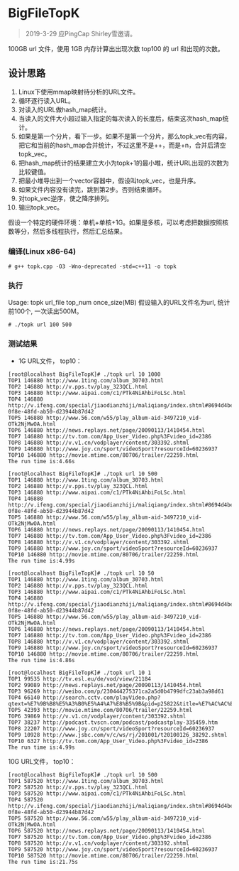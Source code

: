 # BigFileTopK
> 2019-3-29 应PingCap Shirley雪邀请。

100GB url 文件，使用 1GB 内存计算出出现次数 top100 的 url 和出现的次数。

## 设计思路
1. Linux下使用mmap映射待分析的URL文件。
2. 循环逐行读入URL。
3. 对读入的URL做hash_map统计。
4. 当读入的文件大小超过输入指定的每次读入的长度后，结束这次hash_map统计。
5. 如果是第一个分片，看下一步。如果不是第一个分片，那么topk_vec有内容，把它和当前的hash_map合并统计，不过这里不是++，而是+n，合并后清空topk_vec。
6. 把hash_map统计的结果建立大小为topk+1的最小堆，统计URL出现的次数为比较键值。
7. 把最小堆导出到一个vector容器中，假设叫topk_vec，也是升序。
8. 如果文件内容没有读完，跳到第2步。否则结束循环。
9. 对topk_vec逆序，使之降序排列。
10. 输出topk_vec。

假设一个特定的硬件环境：单机+单核+1G。如果是多核，可以考虑把数据按照核数等分，然后多线程执行，然后汇总结果。

### 编译(Linux x86-64)
```
# g++ topk.cpp -O3 -Wno-deprecated -std=c++11 -o topk
```
### 执行
Usage: topk url_file top_num once_size(MB)
假设输入的URL文件名为url, 统计前100个, 一次读出500M。
```
# ./topk url 100 500
```

### 测试结果
- 1G URL文件， top10：
```
[root@localhost BigFileTopK]# ./topk url 10 1000
TOP1 146880 http://www.1ting.com/album_30703.html
TOP2 146880 http://v.pps.tv/play_323QCL.html
TOP3 146880 http://www.aipai.com/c1/PTk4NiAhbiFoLSc.html
TOP4 146880 http://v.ifeng.com/special/jiaodianzhiji/maliqiang/index.shtml#8694d4be-0f8e-48fd-ab50-d23944b87d42
TOP5 146880 http://www.56.com/w55/play_album-aid-3497210_vid-OTk2NjMwOA.html
TOP6 146880 http://news.replays.net/page/20090113/1410454.html
TOP7 146880 http://tv.tom.com/App_User_Video.php%3Fvideo_id=2386
TOP8 146880 http://v.v1.cn/vodplayer/content/303392.shtml
TOP9 146880 http://www.joy.cn/sport/videoSport?resourceId=60236937
TOP10 146880 http://movie.mtime.com/80706/trailer/22259.html
The run time is:4.66s

[root@localhost BigFileTopK]# ./topk url 10 500
TOP1 146880 http://www.1ting.com/album_30703.html
TOP2 146880 http://v.pps.tv/play_323QCL.html
TOP3 146880 http://www.aipai.com/c1/PTk4NiAhbiFoLSc.html
TOP4 146880 http://v.ifeng.com/special/jiaodianzhiji/maliqiang/index.shtml#8694d4be-0f8e-48fd-ab50-d23944b87d42
TOP5 146880 http://www.56.com/w55/play_album-aid-3497210_vid-OTk2NjMwOA.html
TOP6 146880 http://news.replays.net/page/20090113/1410454.html
TOP7 146880 http://tv.tom.com/App_User_Video.php%3Fvideo_id=2386
TOP8 146880 http://v.v1.cn/vodplayer/content/303392.shtml
TOP9 146880 http://www.joy.cn/sport/videoSport?resourceId=60236937
TOP10 146880 http://movie.mtime.com/80706/trailer/22259.html
The run time is:4.99s

[root@localhost BigFileTopK]# ./topk url 10 50
TOP1 146880 http://www.1ting.com/album_30703.html
TOP2 146880 http://v.pps.tv/play_323QCL.html
TOP3 146880 http://www.aipai.com/c1/PTk4NiAhbiFoLSc.html
TOP4 146880 http://v.ifeng.com/special/jiaodianzhiji/maliqiang/index.shtml#8694d4be-0f8e-48fd-ab50-d23944b87d42
TOP5 146880 http://www.56.com/w55/play_album-aid-3497210_vid-OTk2NjMwOA.html
TOP6 146880 http://news.replays.net/page/20090113/1410454.html
TOP7 146880 http://tv.tom.com/App_User_Video.php%3Fvideo_id=2386
TOP8 146880 http://v.v1.cn/vodplayer/content/303392.shtml
TOP9 146880 http://www.joy.cn/sport/videoSport?resourceId=60236937
TOP10 146880 http://movie.mtime.com/80706/trailer/22259.html
The run time is:4.86s

[root@localhost BigFileTopK]# ./topk url 10 1
TOP1 99535 http://tv.esl.eu/de/vod/view/21184
TOP2 99089 http://news.replays.net/page/20090113/1410454.html
TOP3 96269 http://weibo.com/p/230444275371ca2a5d0b4799dfc23ab3a98d61
TOP4 66140 http://search.cctv.com/playVideo.php?qtext=%E7%9B%B8%E5%A3%B0%E5%A4%A7%E8%B5%9B&pid=p25822&title=%E7%AC%AC%E4%B8%83%E5%B1%8A%E5%85%A8%E5%9B%BD%E7%94%B5%E8%A7%86%E7%9B%B8%E5%A3%B0%E5%A4%A7%E8%B5%9B
TOP5 42393 http://movie.mtime.com/80706/trailer/22259.html
TOP6 39869 http://v.v1.cn/vodplayer/content/303392.shtml
TOP7 38237 http://podcast.tvscn.com/podcast/podcastplay-335459.htm
TOP8 22207 http://www.joy.cn/sport/videoSport?resourceId=60236937
TOP9 10928 http://www.jsbc.com/v/c/ws/rj/201001/t20100126_38292.shtml
TOP10 6327 http://tv.tom.com/App_User_Video.php%3Fvideo_id=2386
The run time is:4.99s
```

10G URL文件， top10：
```
[root@localhost BigFileTopK]# ./topk url 10 500
TOP1 587520 http://www.1ting.com/album_30703.html
TOP2 587520 http://v.pps.tv/play_323QCL.html
TOP3 587520 http://www.aipai.com/c1/PTk4NiAhbiFoLSc.html
TOP4 587520 http://v.ifeng.com/special/jiaodianzhiji/maliqiang/index.shtml#8694d4be-0f8e-48fd-ab50-d23944b87d42
TOP5 587520 http://www.56.com/w55/play_album-aid-3497210_vid-OTk2NjMwOA.html
TOP6 587520 http://news.replays.net/page/20090113/1410454.html
TOP7 587520 http://tv.tom.com/App_User_Video.php%3Fvideo_id=2386
TOP8 587520 http://v.v1.cn/vodplayer/content/303392.shtml
TOP9 587520 http://www.joy.cn/sport/videoSport?resourceId=60236937
TOP10 587520 http://movie.mtime.com/80706/trailer/22259.html
The run time is:21.75s
```
